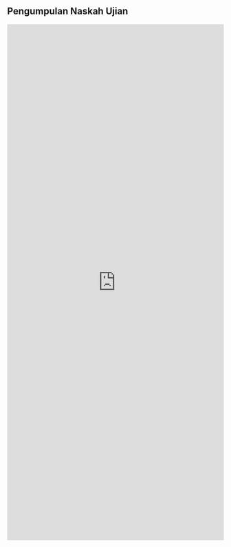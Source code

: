 <!DOCTYPE html>
<html>
  <head>
    <title>Aplikasi Pengumpulan Naskah Ujian</title>
  </head>
  <body>
    <h2>Pengumpulan Naskah Ujian</h2>
    <iframe src="https://script.google.com/a/~/macros/s/AKfycbz0qacKP_PLmf_ZC4x4In7LyTPAIUU3LRk2W1tQw7NMwdYTg2R8rlvHlkjILjvpeL-_jQ/exec "
            width="100%"
            height="1200px"
            frameborder="0"
            allowfullscreen>
    </iframe>
  </body>
</html>
